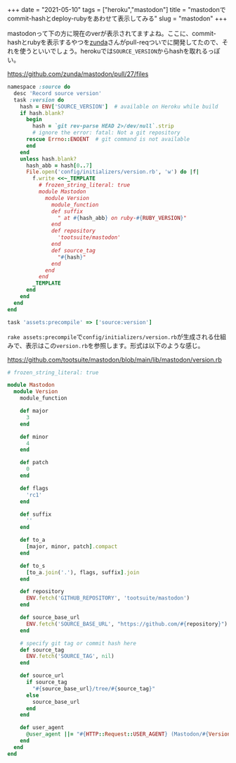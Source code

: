 +++
date = "2021-05-10"
tags = ["heroku","mastodon"]
title = "mastodonでcommit-hashとdeploy-rubyをあわせて表示してみる"
slug = "mastodon"
+++

mastodonって下の方に現在のverが表示されてますよね。ここに、commit-hashとrubyを表示するやつを[zunda](https://mastodon.zunda.ninja/@zundan)さんがpull-reqついでに開発してたので、それを使うといいでしょう。herokuでは`SOURCE_VERSION`からhashを取れるっぽい。

https://github.com/zunda/mastodon/pull/27/files

```ruby:lib/tasks/version.rake 
namespace :source do
  desc 'Record source version'
  task :version do
    hash = ENV['SOURCE_VERSION']  # available on Heroku while build
    if hash.blank?
      begin
        hash = `git rev-parse HEAD 2>/dev/null`.strip
        # ignore the error: fatal: Not a git repository
      rescue Errno::ENOENT  # git command is not available
      end
    end
    unless hash.blank?
      hash_abb = hash[0..7]
      File.open('config/initializers/version.rb', 'w') do |f|
        f.write <<~_TEMPLATE
          # frozen_string_literal: true
          module Mastodon
            module Version
              module_function
              def suffix
                " at #{hash_abb} on ruby-#{RUBY_VERSION}"
              end
              def repository
                'tootsuite/mastodon'
              end
              def source_tag
                "#{hash}"
              end
            end
          end
        _TEMPLATE
      end
    end
  end
end

task 'assets:precompile' => ['source:version']
```

`rake assets:precompile`で`config/initializers/version.rb`が生成される仕組みで、表示はこの`version.rb`を参照します。形式は以下のような感じ。

https://github.com/tootsuite/mastodon/blob/main/lib/mastodon/version.rb

```ruby:lib/mastodon/version.rb
# frozen_string_literal: true

module Mastodon
  module Version
    module_function

    def major
      3
    end

    def minor
      4
    end

    def patch
      0
    end

    def flags
      'rc1'
    end

    def suffix
      ''
    end

    def to_a
      [major, minor, patch].compact
    end

    def to_s
      [to_a.join('.'), flags, suffix].join
    end

    def repository
      ENV.fetch('GITHUB_REPOSITORY', 'tootsuite/mastodon')
    end

    def source_base_url
      ENV.fetch('SOURCE_BASE_URL', "https://github.com/#{repository}")
    end

    # specify git tag or commit hash here
    def source_tag
      ENV.fetch('SOURCE_TAG', nil)
    end

    def source_url
      if source_tag
        "#{source_base_url}/tree/#{source_tag}"
      else
        source_base_url
      end
    end

    def user_agent
      @user_agent ||= "#{HTTP::Request::USER_AGENT} (Mastodon/#{Version}; +http#{Rails.configuration.x.use_https ? 's' : ''}://#{Rails.configuration.x.web_domain}/)"
    end
  end
end
```


